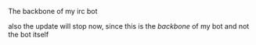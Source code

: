 The backbone of my irc bot

also the update will stop now, since this is the _backbone_ of my bot and not the bot itself
